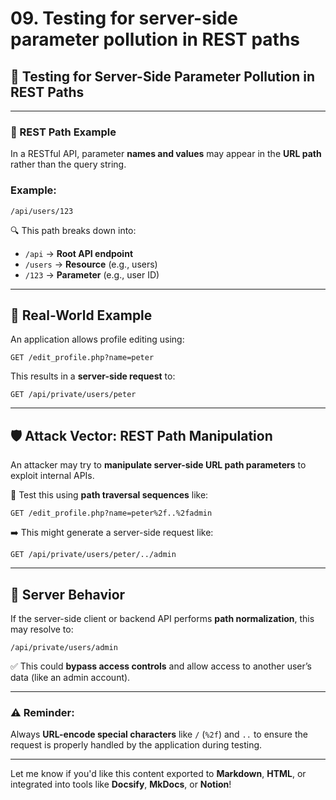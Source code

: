 # 09. Testing for server-side parameter pollution in REST paths

## 🧪 Testing for Server-Side Parameter Pollution in REST Paths

---

### 📌 REST Path Example

In a RESTful API, parameter **names and values** may appear in the **URL path** rather than the query string.

### Example:

```
/api/users/123

```

🔍 This path breaks down into:

- `/api` → **Root API endpoint**
- `/users` → **Resource** (e.g., users)
- `/123` → **Parameter** (e.g., user ID)

---

## 🎯 Real-World Example

An application allows profile editing using:

```
GET /edit_profile.php?name=peter

```

This results in a **server-side request** to:

```
GET /api/private/users/peter

```

---

## 🛡️ Attack Vector: REST Path Manipulation

An attacker may try to **manipulate server-side URL path parameters** to exploit internal APIs.

🧪 Test this using **path traversal sequences** like:

```
GET /edit_profile.php?name=peter%2f..%2fadmin

```

➡️ This might generate a server-side request like:

```
GET /api/private/users/peter/../admin

```

---

## 🔄 Server Behavior

If the server-side client or backend API performs **path normalization**, this may resolve to:

```
/api/private/users/admin

```

✅ This could **bypass access controls** and allow access to another user’s data (like an admin account).

---

### ⚠️ Reminder:

Always **URL-encode special characters** like `/` (`%2f`) and `..` to ensure the request is properly handled by the application during testing.

---

Let me know if you'd like this content exported to **Markdown**, **HTML**, or integrated into tools like **Docsify**, **MkDocs**, or **Notion**!